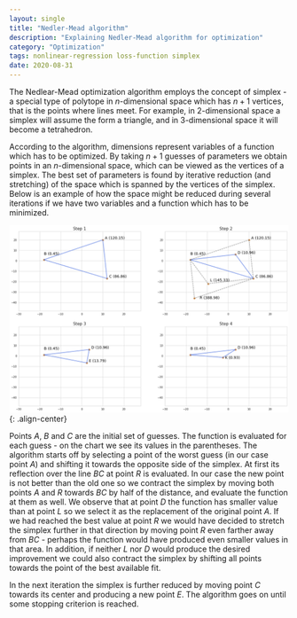 ```yaml
---
layout: single
title: "Nedler-Mead algorithm"
description: "Explaining Nedler-Mead algorithm for optimization"
category: "Optimization"
tags: nonlinear-regression loss-function simplex
date: 2020-08-31
---
```


The Nedlear-Mead optimization algorithm employs the concept of simplex - a special type of polytope in $n$-dimensional space which has $n+1$ vertices, that is the points where lines meet. For example, in 2-dimensional space a simplex will assume the form a triangle, and in 3-dimensional space it will become a tetrahedron.
 
According to the algorithm, dimensions represent variables of a function which has to be optimized. By taking $n+1$ guesses of parameters we obtain points in an $n$-dimensional space, which can be viewed as the vertices of a simplex. The best set of parameters is found by iterative reduction (and stretching) of the space which is spanned by the vertices of the simplex. Below is an example of how the space might be reduced during several iterations if we have two variables and a function which has to be minimized.
 
![](/assets/images/optimization/nedler_mead_example.png){: .align-center}
 
Points $A$, $B$ and $C$ are the initial set of guesses. The function is evaluated for each guess - on the chart we see its values in the parentheses. The algorithm starts off by selecting a point of the worst guess (in our case point $A$) and shifting it towards the opposite side of the simplex. At first its reflection over the line $BC$ at point $R$ is evaluated. In our case the new point is not better than the old one so we contract the simplex by moving both points $A$ and $R$ towards $BC$ by half of the distance, and evaluate the function at them as well. We observe that at point $D$ the function has smaller value than at point $L$ so we select it as the replacement of the original point $A$. If we had reached the best value at point $R$ we would have decided to stretch the simplex further in that direction by moving point $R$ even farther away from $BC$ - perhaps the function would have produced even smaller values in that area. In addition, if neither $L$ nor $D$ would produce the desired improvement we could also contract the simplex by shifting all points towards the point of the best available fit.
 
In the next iteration the simplex is further reduced by moving point $C$ towards its center and producing a new point $E$. The algorithm goes on until some stopping criterion is reached.